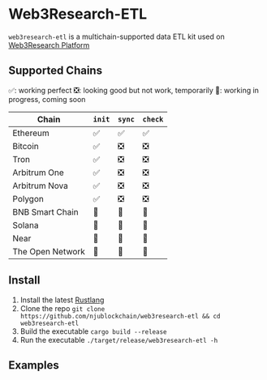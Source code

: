 # Web3Research-ETL

`web3research-etl` is a multichain-supported data ETL kit used on [Web3Research Platform](https://web3resear.ch)

## Supported Chains

✅: working perfect
❎: looking good but not work, temporarily
🚧: working in progress, coming soon

| Chain | `init` | `sync` | `check` |
| --- | --- | --- | --- |
| Ethereum | ✅ | ✅ | ✅ |  |
| Bitcoin | ✅ | ❎ | ❎ |  |
| Tron | ✅ | ❎ | ❎ |
| Arbitrum One | ✅ | ❎ | ❎ |
| Arbitrum Nova | ✅ | ❎ | ❎ |
| Polygon | ✅ | ❎ | ❎ |
| BNB Smart Chain | 🚧 | 🚧 | 🚧 |
| Solana | 🚧 | 🚧 | 🚧 |
| Near | 🚧 | 🚧 | 🚧 |
| The Open Network | 🚧 | 🚧 | 🚧 |

## Install

1. Install the latest [Rustlang](https://www.rust-lang.org/tools/install)
2. Clone the repo `git clone https://github.com/njublockchain/web3research-etl && cd web3research-etl`
3. Build the executable `cargo build --release`
4. Run the executable `./target/release/web3research-etl -h`

## Examples



